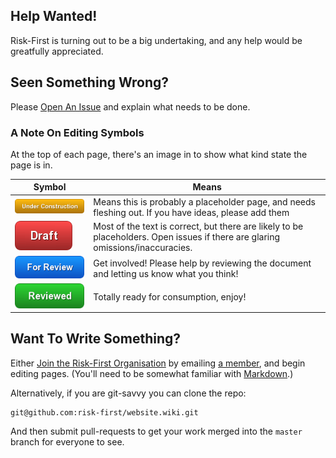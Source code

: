 ## Help Wanted!

Risk-First is turning out to be a big undertaking, and any help would be greatfully appreciated.  

## Seen Something Wrong?

Please [Open An Issue](https://github.com/risk-first/website/issues) and explain what needs to be done.

### A Note On Editing Symbols

At the top of each page, there's an image in to show what kind state the page is in.  

|Symbol                     |Means                         |
|---------------------------|------------------------------|
|![Under Construction](images/uc.png)|Means this is probably a placeholder page, and needs fleshing out.  If you have ideas, please add them|
|![Draft](images/draft.png) |Most of the text is correct, but there are likely to be placeholders.   Open issues if there are glaring omissions/inaccuracies.|
|![For Review](images/for-review.png)|Get involved!  Please help by reviewing the document and letting us know what you think!|
|![Reviewed](images/reviewed.png)|Totally ready for consumption, enjoy!|


## Want To Write Something?

Either [Join the Risk-First Organisation](https://github.com/risk-first) by emailing [a member](https://github.com/robmoffat), and begin editing pages.  (You'll need to be somewhat familiar with [Markdown](https://github.github.com/gfm/).)

Alternatively, if you are git-savvy you can clone the repo:

```
git@github.com:risk-first/website.wiki.git
``` 

And then submit pull-requests to get your work merged into the `master` branch for everyone to see.

